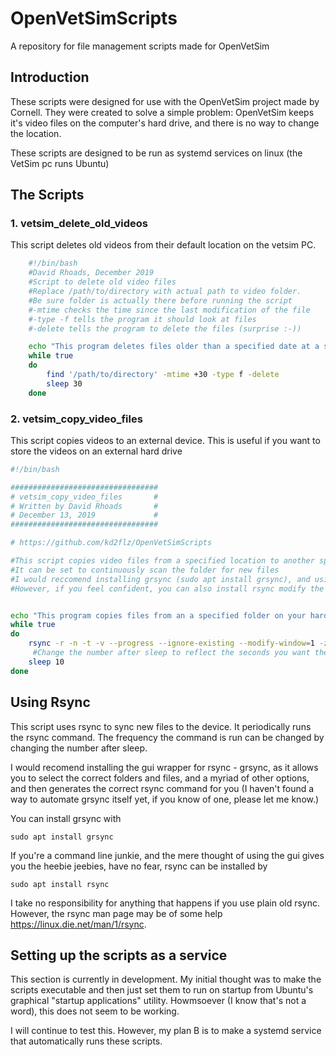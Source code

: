 # OpenVetSimScripts
A repository for file management scripts made for OpenVetSim

## Introduction
These scripts were designed for use with the OpenVetSim project made by Cornell. They were created to solve a simple problem: OpenVetSim keeps it's video files on the computer's hard drive, and there is no way to change the location.

These scripts are designed to be run as systemd services on linux (the VetSim pc runs Ubuntu)

## The Scripts
### 1. vetsim_delete_old_videos
This script deletes old videos from their default location on the vetsim PC. 
    

```bash
    #!/bin/bash
    #David Rhoads, December 2019
    #Script to delete old video files
    #Replace /path/to/directory with actual path to video folder. 
    #Be sure folder is actually there before running the script
    #-mtime checks the time since the last modification of the file
    #-type -f tells the program it should look at files
    #-delete tells the program to delete the files (surprise :-))

    echo "This program deletes files older than a specified date at a specified location."
    while true
    do
        find '/path/to/directory' -mtime +30 -type f -delete
        sleep 30
    done
```

### 2. vetsim_copy_video_files
This script copies videos to an external device. This is useful if you want to store the videos on an external hard drive

```bash
#!/bin/bash

#################################
# vetsim_copy_video_files       #
# Written by David Rhoads       #
# December 13, 2019             #
#################################

# https://github.com/kd2flz/OpenVetSimScripts 

#This script copies video files from a specified location to another specified location
#It can be set to continuously scan the folder for new files
#I would reccomend installing grsync (sudo apt install grsync), and using it's built in dry run feature to generate the correct script
#However, if you feel confident, you can also install rsync modify the below script to reflect the correct paths for your device


echo "This program copies files from an a specified folder on your hard drive to an external device."
while true
do
    rsync -r -n -t -v --progress --ignore-existing --modify-window=1 -z -s /path/to/directory /media/user/device_name/folder
     #Change the number after sleep to reflect the seconds you want the script to wait before running rsync again
    sleep 10
done
```

## Using Rsync
This script uses rsync to sync new files to the device. It periodically runs the rsync command. The frequency the command is run can be changed by changing the number after sleep. 

I would recomend installing the gui wrapper for rsync - grsync, as it allows you to select the correct folders and files, and a myriad of other options, and then generates the correct rsync command for you (I haven't found a way to automate grsync itself yet, if you know of one, please let me know.)

You can install grsync with
```
sudo apt install grsync
```

If you're a command line junkie, and the mere thought of using the gui gives you the heebie jeebies, have no fear, rsync can be installed by 

```
sudo apt install rsync
```
I take no responsibility for anything that happens if you use plain old rsync. However, the rsync man page may be of some help https://linux.die.net/man/1/rsync. 

## Setting up the scripts as a service
This section is currently in development. My initial thought was to make the scripts executable and then just set them to run on startup from Ubuntu's graphical "startup applications" utility. Howmsoever (I know that's not a word), this does not seem to be working. 

I will continue to test this. However, my plan B is to make a systemd service that automatically runs these scripts. 
